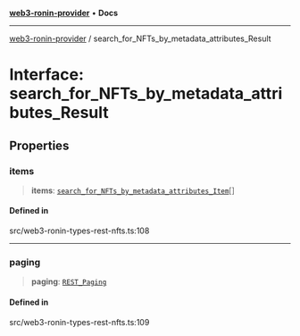 [**web3-ronin-provider**](../README.md) • **Docs**

***

[web3-ronin-provider](../globals.md) / search\_for\_NFTs\_by\_metadata\_attributes\_Result

# Interface: search\_for\_NFTs\_by\_metadata\_attributes\_Result

## Properties

### items

> **items**: [`search_for_NFTs_by_metadata_attributes_Item`](search_for_NFTs_by_metadata_attributes_Item.md)[]

#### Defined in

src/web3-ronin-types-rest-nfts.ts:108

***

### paging

> **paging**: [`REST_Paging`](REST_Paging.md)

#### Defined in

src/web3-ronin-types-rest-nfts.ts:109
